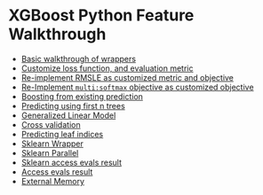 XGBoost Python Feature Walkthrough
==================================
* [Basic walkthrough of wrappers](basic_walkthrough.py)
* [Customize loss function, and evaluation metric](custom_objective.py)
* [Re-implement RMSLE as customized metric and objective](custom_rmsle.py)
* [Re-Implement `multi:softmax` objective as customized objective](custom_softmax.py)
* [Boosting from existing prediction](boost_from_prediction.py)
* [Predicting using first n trees](predict_first_ntree.py)
* [Generalized Linear Model](generalized_linear_model.py)
* [Cross validation](cross_validation.py)
* [Predicting leaf indices](predict_leaf_indices.py)
* [Sklearn Wrapper](sklearn_examples.py)
* [Sklearn Parallel](sklearn_parallel.py)
* [Sklearn access evals result](sklearn_evals_result.py)
* [Access evals result](evals_result.py)
* [External Memory](external_memory.py)
